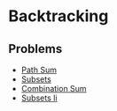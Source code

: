 # Backtracking

## Problems

- [Path Sum](./001_path_sum)
- [Subsets](./002_subsets)
- [Combination Sum](./003_combination_sum)
- [Subsets Ii](./004_subsets_ii)
